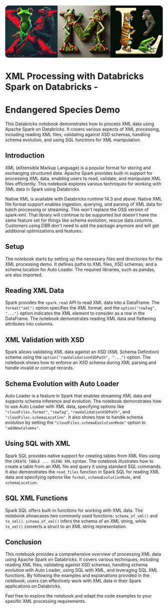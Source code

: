 ![image](misc/xml.png)

# XML Processing with Databricks Spark on Databricks -
# Endangered Species Demo

This Databricks notebook demonstrates how to process XML data using Apache Spark on Databricks. It covers various aspects of XML processing, including reading XML files, validating against XSD schemas, handling schema evolution, and using SQL functions for XML manipulation.


## Introduction

XML (eXtensible Markup Language) is a popular format for storing and exchanging structured data. Apache Spark provides built-in support for processing XML data, enabling users to read, validate, and manipulate XML files efficiently. This notebook explores various techniques for working with XML data in Spark using Databricks.

Native XML is available with Databricks runtime 14.3 and above. Native XML file format support enables ingestion, querying, and parsing of XML data for batch processing or streaming. This won't replace the OSS version of spark-xml. That library will continue to be supported but doesn't have the same feature set for things like schema evolution, rescue data columns. Customers using DBR  don't need to add the package anymore and will get additional optimizations and features.

## Setup

The notebook starts by setting up the necessary files and directories for the XML processing demo. It defines paths to XML files, XSD schemas, and a schema location for Auto Loader. The required libraries, such as pandas, are also imported.

## Reading XML Data

Spark provides the `spark.read` API to read XML data into a DataFrame. The `format("xml")` option specifies the XML format, and the `option("rowTag", "...")` option indicates the XML element to consider as a row in the DataFrame. The notebook demonstrates reading XML data and flattening attributes into columns.

## XML Validation with XSD

Spark allows validating XML data against an XSD (XML Schema Definition) schema using the `option("rowValidationXSDPath", "...")` option. The notebook shows how to enforce an XSD schema during XML parsing and handle invalid or corrupt records.

## Schema Evolution with Auto Loader

Auto Loader is a feature in Spark that enables streaming XML data and supports schema inference and evolution. The notebook demonstrates how to use Auto Loader with XML data, specifying options like `"cloudFiles.format"`, `"rowTag"`, `"rowValidationXSDPath"`, and `"cloudFiles.schemaLocation"`. It also shows how to handle schema evolution by setting the `"cloudFiles.schemaEvolutionMode"` option to `"addNewColumns"`.

## Using SQL with XML

Spark SQL provides native support for creating tables from XML files using the `CREATE TABLE ... USING XML` syntax. The notebook illustrates how to create a table from an XML file and query it using standard SQL commands. It also demonstrates the `read_files` function in Spark SQL for reading XML data and specifying options like `format`, `schemaEvolutionMode`, and `schemaLocation`.

## SQL XML Functions

Spark SQL offers built-in functions for working with XML data. The notebook showcases two commonly used functions: `schema_of_xml()` and `to_xml()`. `schema_of_xml()` infers the schema of an XML string, while `to_xml()` converts a struct to an XML string representation.

## Conclusion

This notebook provides a comprehensive overview of processing XML data using Apache Spark on Databricks. It covers various techniques, including reading XML files, validating against XSD schemas, handling schema evolution with Auto Loader, using SQL with XML, and leveraging SQL XML functions. By following the examples and explanations provided in the notebook, users can effectively work with XML data in their Spark applications on Databricks.

Feel free to explore the notebook and adapt the code examples to your specific XML processing requirements.